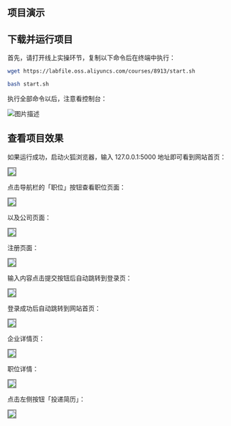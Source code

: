 ## 项目演示

## 下载并运行项目

首先，请打开线上实操环节，复制以下命令后在终端中执行：

```bash
wget https://labfile.oss.aliyuncs.com/courses/8913/start.sh

bash start.sh
```

执行全部命令以后，注意看控制台：

![图片描述](https://doc.shiyanlou.com/courses/8913/310176/606a958aefdb2c06d8d92143c2dbb505-0/wm)

## 查看项目效果

如果运行成功，启动火狐浏览器，输入 127.0.0.1:5000 地址即可看到网站首页：

<img style="border:2px solid #888; max-width:600px;" src="https://doc.shiyanlou.com/courses/8913/310176/772c4b6b728c63709ff6c99ee8d60c6f-0/wm">

点击导航栏的「职位」按钮查看职位页面：

<img style="border:2px solid #888; max-width:600px;" src="https://doc.shiyanlou.com/courses/8913/310176/c516097bc8b266b143938e2416ff367e-0/wm">

以及公司页面：

<img style="border:2px solid #888; max-width:600px;" src="https://doc.shiyanlou.com/courses/8913/310176/f07a169d94bd4e13f63f0d8ef6183215-0/wm">

注册页面：

<img style="border:2px solid #888; max-width:600px;" src="https://doc.shiyanlou.com/courses/8913/310176/e69263357159a8d8dfe4eb1331b3d0c5-0/wm">

输入内容点击提交按钮后自动跳转到登录页：

<img style="border:2px solid #888; max-width:600px;" src="https://doc.shiyanlou.com/courses/8913/310176/0b516c87a7ad1a0c7f6b21b935901983-0/wm">

登录成功后自动跳转到网站首页：

<img style="border:2px solid #888; max-width:600px;" src="https://doc.shiyanlou.com/courses/8913/310176/71f2632fc73357e68e348b7d92d6b40b-0/wm">

企业详情页：

<img style="border:2px solid #888; max-width:600px;" src="https://doc.shiyanlou.com/courses/8913/310176/27254877a134e2df672f29b47887df73-0/wm">

职位详情：

<img style="border:2px solid #888; max-width:600px;" src="https://doc.shiyanlou.com/courses/8913/310176/43a0f2f3a314a67a6a8aa9602ec9b36e-0/wm">

点击左侧按钮「投递简历」：

<img style="border:2px solid #888; max-width:600px;" src="https://doc.shiyanlou.com/courses/8913/310176/e79e49b8babf7f1ce456702532f5f205-0/wm">

